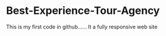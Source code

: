 # Best-Experience-Tour-Agency
This is my first code in github...... It a fully responsive web site 
